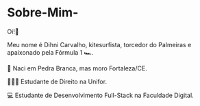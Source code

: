 # Sobre-Mim-


Oi!️🤖

Meu nome é Dihni Carvalho, kitesurfista, torcedor do Palmeiras e apaixonado pela Fórmula 1 🏎.

📍 Naci em Pedra Branca, mas moro Fortaleza/CE.

👨🏻‍💻 Estudante de Direito na Unifor.

💻 Estudante de Desenvolvimento Full-Stack na Faculdade Digital.

